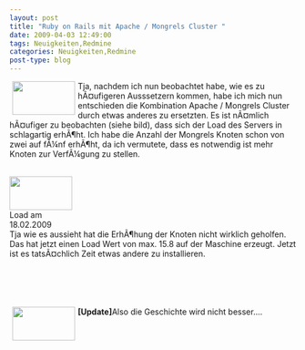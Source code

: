 ```yaml
---
layout: post
title: "Ruby on Rails mit Apache / Mongrels Cluster "
date: 2009-04-03 12:49:00
tags: Neuigkeiten,Redmine
categories: Neuigkeiten,Redmine
post-type: blog
---
```

<a class='serendipity_image_link' href='/uploads/load.png'><img width='110' height='59' style="float: left; border: 0px; padding-left: 5px; padding-right: 5px;" src="/uploads/load.serendipityThumb.png" alt="" /></a>Tja, nachdem ich nun beobachtet habe, wie es zu hÃ¤ufigeren Ausssetzern kommen, habe ich mich nun entschieden die Kombination Apache / Mongrels Cluster durch etwas anderes zu ersetzten. Es ist nÃ¤mlich hÃ¤ufiger zu beobachten (siehe bild), dass sich der Load des Servers in schlagartig erhÃ¶ht. Ich habe die Anzahl der Mongrels Knoten schon von zwei auf fÃ¼nf erhÃ¶ht, da ich vermutete, dass es notwendig ist  mehr Knoten zur VerfÃ¼gung zu stellen.<br/>
<br/>
<div class="serendipity_imageComment_left" style="width: 110px"><div class="serendipity_imageComment_img"><a class='serendipity_image_link' href='/uploads/load20090218.png'><img width='110' height='59'  src="/uploads/load20090218.serendipityThumb.png" alt="" /></a></div><div class="serendipity_imageComment_txt">Load am 18.02.2009</div></div>Tja wie es aussieht hat die ErhÃ¶hung der Knoten nicht wirklich geholfen. Das hat jetzt einen Load Wert von max. 15.8 auf der Maschine erzeugt.
Jetzt ist es tatsÃ¤chlich Zeit etwas andere zu installieren.
<br/>
<br/>
<br/><br/><br/><br/>
<a class='serendipity_image_link' href='/uploads/redmine-load-20090403.png'><img width='110' height='59' style="float: left; border: 0px; padding-left: 5px; padding-right: 5px;" src="/uploads/redmine-load-20090403.serendipityThumb.png" alt="" /></a><strong>[Update]</strong>Also die Geschichte wird nicht besser....